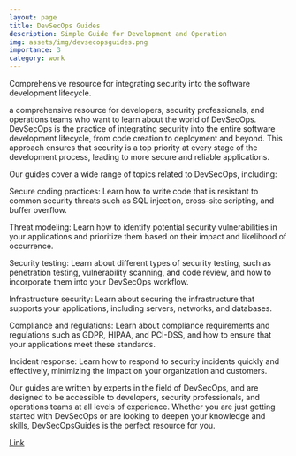 ```yaml
---
layout: page
title: DevSecOps Guides
description: Simple Guide for Development and Operation
img: assets/img/devsecopsguides.png
importance: 3
category: work
---
```


Comprehensive resource for integrating security into the software development lifecycle.


a comprehensive resource for developers, security professionals, and operations teams who want to learn about the world of DevSecOps. DevSecOps is the practice of integrating security into the entire software development lifecycle, from code creation to deployment and beyond. This approach ensures that security is a top priority at every stage of the development process, leading to more secure and reliable applications.

Our guides cover a wide range of topics related to DevSecOps, including:

Secure coding practices: Learn how to write code that is resistant to common security threats such as SQL injection, cross-site scripting, and buffer overflow.

Threat modeling: Learn how to identify potential security vulnerabilities in your applications and prioritize them based on their impact and likelihood of occurrence.

Security testing: Learn about different types of security testing, such as penetration testing, vulnerability scanning, and code review, and how to incorporate them into your DevSecOps workflow.

Infrastructure security: Learn about securing the infrastructure that supports your applications, including servers, networks, and databases.

Compliance and regulations: Learn about compliance requirements and regulations such as GDPR, HIPAA, and PCI-DSS, and how to ensure that your applications meet these standards.

Incident response: Learn how to respond to security incidents quickly and effectively, minimizing the impact on your organization and customers.

Our guides are written by experts in the field of DevSecOps, and are designed to be accessible to developers, security professionals, and operations teams at all levels of experience. Whether you are just getting started with DevSecOps or are looking to deepen your knowledge and skills, DevSecOpsGuides is the perfect resource for you.


<a href="https://devsecopsguides.com">Link</a>